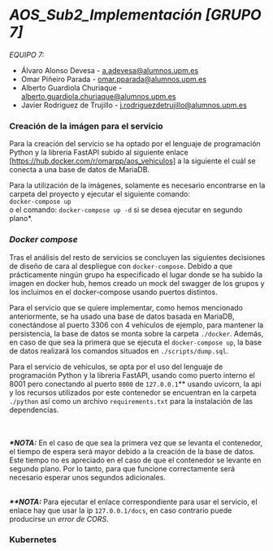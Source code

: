 # **_AOS_Sub2_Implementación [GRUPO 7]_**

_EQUIPO 7:_

- Álvaro Alonso Devesa - a.adevesa@alumnos.upm.es
- Omar Piñeiro Parada - omar.pparada@alumnos.upm.es
- Alberto Guardiola Churiaque - alberto.guardiola.churiaque@alumnos.upm.es
- Javier Rodriguez de Trujillo - j.rodriguezdetrujillo@alumnos.upm.es

### Creación de la imágen para el servicio

Para la creación del servicio se ha optado por el lenguaje de programación Python y la libreria FastAPI subido al siguiente enlace [https://hub.docker.com/r/omarpp/aos_vehiculos] 
a la siguiente el cuál se conecta a una base de datos de MariaDB.

Para la utilización de la imágenes, solamente es necesario encontrarse en la carpeta del proyecto y ejecutar el siguiente comando:<br>
`docker-compose up`<br> o el comando: `docker-compose up -d` si se desea ejecutar en segundo plano*.

### **_Docker compose_**
Tras el análisis del resto de servicios se concluyen las siguientes decisiones de diseño de cara al despliegue con `docker-compose`. Debido a que prácticamente ningún grupo ha especificado el lugar donde se ha subido la imagen en docker hub, hemos creado un mock del swagger de los grupos y los incluimos en el docker-compose usando puertos distintos.

Para el servicio que se quiere implementar, como hemos mencionado anteriormente, se ha usado una base de datos basada en MariaDB, conectándose al puerto 3306 con 4 vehículos de ejemplo, para mantener la persistencia, la base de datos se monta sobre la carpeta `./docker`. Además, en caso de que sea la primera que se ejecuta el `docker-compose up`, la base de datos realizará los comandos situados en `./scripts/dump.sql`.

Para el servicio de vehículos, se opta por el uso del lenguaje de programación Python y la libreria FastAPI, usando como puerto interno el 8001 pero conectando al puerto `8000` de `127.0.0.1`** usando uvicorn, la api y los recursos utilizados por este contenedor se encuentran en la carpeta `./python` así como  un archivo `requirements.txt` para la instalación de las dependencias.

<br><br>**_*NOTA:_** En el caso de que sea la primera vez que se levanta el contenedor, el tiempo de espera será mayor debido a la creación de la base de datos. Este tiempo no es apreciado en el caso de que el contenedor se levante en segundo plano. Por lo tanto, para que funcione correctamente será necesario esperar unos segundos adicionales.<br>

<br>**_**NOTA:_** Para ejecutar el enlace correspondiente para usar el servicio, el enlace hay que usar la ip `127.0.0.1/docs`, en caso contrario puede producirse un _error de CORS_.<br>

### Kubernetes
